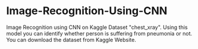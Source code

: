 # Image-Recognition-Using-CNN
Image Recognition using CNN on Kaggle Dataset "chest_xray". 
Using this model you can identify whether person is suffering from pneumonia or not. 
You can download the dataset from Kaggle Website.

